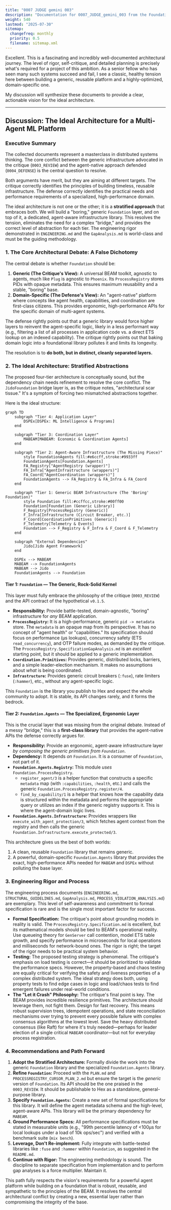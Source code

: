 ```yaml
---
title: "0007 JUDGE gemini 003"
description: "Documentation for 0007_JUDGE_gemini_003 from the Foundation repository."
weight: 540
lastmod: "2025-07-30"
sitemap:
  changefreq: monthly
  priority: 0.5
  filename: sitemap.xml
---
```


Excellent. This is a fascinating and incredibly well-documented architectural journey. The level of rigor, self-critique, and detailed planning is precisely what's required for a project of this ambition. As a senior fellow who has seen many such systems succeed and fail, I see a classic, healthy tension here between building a generic, reusable platform and a highly-optimized, domain-specific one.

My discussion will synthesize these documents to provide a clear, actionable vision for the ideal architecture.

***

## Discussion: The Ideal Architecture for a Multi-Agent ML Platform

### Executive Summary

The collected documents represent a masterclass in distributed systems thinking. The core conflict between the generic infrastructure advocated in the critique (`0003_REVIEW`) and the agent-native approach defended (`0004_DEFENSE`) is the central question to resolve.

Both arguments have merit, but they are aiming at different targets. The critique correctly identifies the principles of building timeless, reusable infrastructure. The defense correctly identifies the practical needs and performance requirements of a specialized, high-performance domain.

The ideal architecture is not one or the other; it is a **stratified approach** that embraces both. We will build a "boring," generic `Foundation` layer, and on top of it, a dedicated, agent-aware infrastructure library. This resolves the tension, eliminates the need for a complex "bridge," and provides the correct level of abstraction for each tier. The engineering rigor demonstrated in `ENGINEERING.md` and the `GapAnalysis.md` is world-class and must be the guiding methodology.

### 1. The Core Architectural Debate: A False Dichotomy

The central debate is whether `Foundation` should be:

1.  **Generic (The Critique's View):** A universal BEAM toolkit, agnostic to agents, much like `Plug` is agnostic to `Phoenix`. Its `ProcessRegistry` stores PIDs with opaque metadata. This ensures maximum reusability and a stable, "boring" base.
2.  **Domain-Specific (The Defense's View):** An "agent-native" platform where concepts like agent health, capabilities, and coordination are first-class citizens. This provides ergonomic, high-performance APIs for the specific domain of multi-agent systems.

The defense rightly points out that a generic library would force higher layers to reinvent the agent-specific logic, likely in a less performant way (e.g., filtering a list of all processes in application code vs. a direct ETS lookup on an indexed capability). The critique rightly points out that baking domain logic into a foundational library pollutes it and limits its longevity.

The resolution is to **do both, but in distinct, cleanly separated layers.**

### 2. The Ideal Architecture: Stratified Abstractions

The proposed four-tier architecture is conceptually sound, but the dependency chain needs refinement to resolve the core conflict. The `JidoFoundation` bridge layer is, as the critique notes, "architectural scar tissue." It's a symptom of forcing two mismatched abstractions together.

Here is the ideal structure:

```mermaid
graph TD
    subgraph "Tier 4: Application Layer"
        DSPEx[DSPEx: ML Intelligence & Programs]
    end

    subgraph "Tier 3: Coordination Layer"
        MABEAM[MABEAM: Economic & Coordination Agents]
    end

    subgraph "Tier 2: Agent-Aware Infrastructure (The Missing Piece)"
        style FoundationAgents fill:#e6ccff,stroke:#9933ff
        FoundationAgents[Foundation.Agents]
        FA_Registry["AgentRegistry (wrapper)"]
        FA_Infra["AgentInfrastructure (wrappers)"]
        FA_Coord["AgentCoordination (wrappers)"]
        FoundationAgents --> FA_Registry & FA_Infra & FA_Coord
    end

    subgraph "Tier 1: Generic BEAM Infrastructure (The 'Boring' Foundation)"
        style Foundation fill:#ccffcc,stroke:#00ff00
        Foundation[Foundation (Generic Library)]
        F_Registry[ProcessRegistry (Generic)]
        F_Infra[Infrastructure (Circuit Breaker, etc.)]
        F_Coord[CoordinationPrimitives (Generic)]
        F_Telemetry[Telemetry & Events]
        Foundation --> F_Registry & F_Infra & F_Coord & F_Telemetry
    end
    
    subgraph "External Dependencies"
        Jido[Jido Agent Framework]
    end

    DSPEx --> MABEAM
    MABEAM --> FoundationAgents
    MABEAM --> Jido
    FoundationAgents --> Foundation
```

#### **Tier 1: `Foundation` — The Generic, Rock-Solid Kernel**

This layer must fully embrace the philosophy of the critique (`0003_REVIEW`) and the API contract of the hypothetical `v0.1.5`.

*   **Responsibility:** Provide battle-tested, domain-agnostic, "boring" infrastructure for *any* BEAM application.
*   **`ProcessRegistry`:** It is a high-performance, generic `pid -> metadata` store. The `metadata` is an opaque map from its perspective. It has no concept of "agent health" or "capabilities." Its specification should focus on performance (μs lookups), concurrency safety (ETS `read_concurrency`), and OTP failure modes, as demanded by the critique. The `ProcessRegistry.SpecificationGapAnalysis.md` is an *excellent* starting point, but it should be applied to a generic implementation.
*   **`Coordination.Primitives`:** Provides generic, distributed locks, barriers, and a simple leader-election mechanism. It makes no assumptions about *what* is being coordinated.
*   **`Infrastructure`:** Provides generic circuit breakers (`:fuse`), rate limiters (`:hammer`), etc., without any agent-specific logic.

This `Foundation` is the library you publish to Hex and expect the whole community to adopt. It is stable, its API changes rarely, and it forms the bedrock.

#### **Tier 2: `Foundation.Agents` — The Specialized, Ergonomic Layer**

This is the crucial layer that was missing from the original debate. Instead of a messy "bridge," this is a **first-class library** that provides the agent-native APIs the defense correctly argues for.

*   **Responsibility:** Provide an ergonomic, agent-aware infrastructure layer *by composing the generic primitives from `Foundation`*.
*   **Dependency:** It depends *on* `Foundation`. It is a consumer of `Foundation`, not part of it.
*   **`Foundation.Agents.Registry`:** This module *uses* `Foundation.ProcessRegistry`.
    *   `register_agent/3` is a helper function that constructs a specific `metadata` map (with `:capabilities`, `:health`, etc.) and calls the generic `Foundation.ProcessRegistry.register/4`.
    *   `find_by_capability/1` is a helper that knows how the capability data is structured within the metadata and performs the appropriate query or utilizes an index if the generic registry supports it. This is where the agent-domain logic lives.
*   **`Foundation.Agents.Infrastructure`:** Provides wrappers like `execute_with_agent_protection/3`, which fetches agent context from the registry and then calls the generic `Foundation.Infrastructure.execute_protected/3`.

This architecture gives us the best of both worlds:
1.  A clean, reusable `Foundation` library that remains generic.
2.  A powerful, domain-specific `Foundation.Agents` library that provides the exact, high-performance APIs needed for `MABEAM` and `DSPEx` without polluting the base layer.

### 3. Engineering Rigor and Process

The engineering process documents (`ENGINEERING.md`, `STRUCTURAL_GUIDELINES.md`, `GapAnalysis.md`, `PROCESS_VIOLATION_ANALYSIS.md`) are exemplary. This level of self-awareness and commitment to formal specification is rare and is the single most important factor for success.

*   **Formal Specification:** The critique's point about grounding models in reality is valid. The `ProcessRegistry.Specification.md` is excellent, but its mathematical models should be tied to BEAM's operational reality. Use queueing theory for `GenServer` call contention, model ETS table growth, and specify performance in microseconds for local operations and milliseconds for network-bound ones. The rigor is right; the target of the rigor needs to be practical system behavior.
*   **Testing:** The proposed testing strategy is phenomenal. The critique's emphasis on load testing is correct—it should be prioritized to validate the performance specs. However, the property-based and chaos testing are equally critical for verifying the safety and liveness properties of a complex distributed system. The ideal strategy does both, using property tests to find edge cases in logic and load/chaos tests to find emergent failures under real-world conditions.
*   **The "Let it Crash" Philosophy:** The critique's final point is key. The BEAM provides incredible resilience primitives. The architecture should leverage them, not fight them. Design for fast recovery. This means robust supervision trees, idempotent operations, and state reconciliation mechanisms over trying to prevent every possible failure with complex consensus algorithms at the lowest level. Save the heavy distributed consensus (like Raft) for where it's truly needed—perhaps for leader election of a single critical `MABEAM` coordinator—but not for everyday process registration.

### 4. Recommendations and Path Forward

1.  **Adopt the Stratified Architecture:** Formally divide the work into the generic `Foundation` library and the specialized `Foundation.Agents` library.
2.  **Refine `Foundation`:** Proceed with the `PLAN.md` and `PROCESSREGISTRY_CURSOR_PLAN_2.md` but ensure the target is the *generic* version of `Foundation`. Its API should be the one praised in the `0003_REVIEW`. It should be publishable to Hex as a standalone, general-purpose library.
3.  **Specify `Foundation.Agents`:** Create a new set of formal specifications for this library. It will define the agent metadata schema and the high-level, agent-aware APIs. This library will be the primary dependency for `MABEAM`.
4.  **Ground Performance Specs:** All performance specifications must be stated in measurable units (e.g., "99th percentile latency of <100μs for local lookups under a load of 10k ops/sec") and verified with a benchmark suite (`mix bench`).
5.  **Leverage, Don't Re-implement:** Fully integrate with battle-tested libraries like `:fuse` and `:hammer` within `Foundation`, as suggested in the `README.md`.
6.  **Continue with Rigor:** The engineering methodology is sound. The discipline to separate specification from implementation and to perform gap analyses is a force multiplier. Maintain it.

This path fully respects the vision's requirements for a powerful agent platform while building on a foundation that is robust, reusable, and sympathetic to the principles of the BEAM. It resolves the central architectural conflict by creating a new, essential layer rather than compromising the integrity of the base.